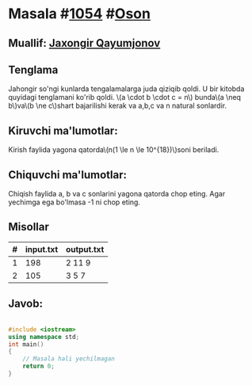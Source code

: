 
<h1>Masala #<a href="https://robocontest.uz/tasks/1054">1054</a> #<a href="https://robocontest.uz/tasks?category=1">Oson</a></h1>
<h2> Muallif: <a href="https://robocontest.uz/profile/joha">Jaxongir Qayumjonov</a></h2>
<h2>Tenglama</h2>
<p>Jahongir so'ngi kunlarda tengalamalarga juda qiziqib qoldi. U bir kitobda quyidagi tenglamani ko'rib qoldi.
\(a \cdot b \cdot c = n\)
bunda\(a \neq b\)va\(b \ne c\)shart bajarilishi kerak va a,b,c va n natural sonlardir.</p>
<h2>Kiruvchi ma'lumotlar:</h2>
<p>Kirish faylida yagona qatorda\(n(1 \le n \le 10^{18})\)soni beriladi.</p>
<h2>Chiquvchi ma'lumotlar:</h2>
<p>Chiqish faylida a, b va c sonlarini yagona qatorda chop eting. Agar yechimga ega bo'lmasa -1 ni chop eting.</p>
<h2>Misollar</h2>
<table>
    <thead>
        <tr>
            <th>#</th>
            <th>input.txt</th>
            <th>output.txt</th>
        </tr>
    </thead>
    <tbody>
            <tr>
                <td>1</td>
                <td>198</td>
                <td>2 11 9</td>
            </tr>
            <tr>
                <td>2</td>
                <td>105</td>
                <td>3 5 7</td>
            </tr>
    </tbody>
    </table>
    
<h2>Javob:</h2>

######
```cpp
#include <iostream>
using namespace std;
int main()
{
    // Masala hali yechilmagan
    return 0;
}
```
